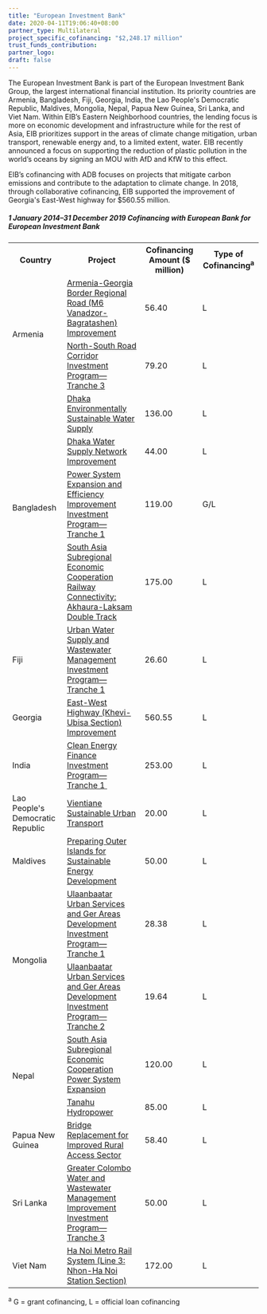 ```yaml
---
title: "European Investment Bank"
date: 2020-04-11T19:06:40+08:00
partner_type: Multilateral
project_specific_cofinancing: "$2,248.17 million"
trust_funds_contribution: 
partner_logo:
draft: false
---
```


The European Investment Bank is part of the European Investment Bank Group, the largest international financial institution. Its priority countries are Armenia, Bangladesh, Fiji, Georgia, India, the Lao People's Democratic Republic, Maldives, Mongolia, Nepal, Papua New Guinea, Sri Lanka, and Viet Nam. Within EIB’s Eastern Neighborhood countries, the lending focus is more on economic development and infrastructure while for the rest of Asia, EIB prioritizes support in the areas of climate change mitigation, urban transport, renewable energy and, to a limited extent, water. EIB recently announced a focus on supporting the reduction of plastic pollution in the world’s oceans by signing an MOU with AfD and KfW to this effect. 

EIB’s cofinancing with ADB focuses on projects that mitigate carbon emissions and contribute to the adaptation to climate change. In 2018, through collaborative cofinancing, EIB supported the improvement of Georgia's East-West highway for $560.55 million. 

##### _1 January 2014–31 December 2019_ Cofinancing with European Bank for European Investment Bank

<table class="table table-striped table-bordered">
<tr>
<th>Country</th>
<th>Project</th>
<th>Cofinancing Amount ($ million)</th>
<th>Type of Cofinancing<sup>a</sup></th>
</tr>
<tr>
<td rowspan="2">Armenia</td>
<td><a href="https://www.adb.org/projects/49244-002/main" target="_blank">Armenia-Georgia Border Regional Road (M6 Vanadzor-Bagratashen) Improvement</a></td>
<td>56.40 </td>
<td>L</td>
</tr>
<tr>
<td><a href="https://www.adb.org/projects/42145-043/main" target="_blank">North-South Road Corridor Investment Program—Tranche 3</a></td>
<td>79.20 </td>
<td>L</td>
</tr>
<tr>
<td rowspan="4">Bangladesh</td>
<td><a href="https://www.adb.org/projects/42173-013/main" target="_blank">Dhaka Environmentally Sustainable Water Supply</a></td>
<td>136.00 </td>
<td>L</td>
</tr>
<tr>
<td><a href="https://www.adb.org/projects/47254-003/main" target="_blank">Dhaka Water Supply Network Improvement</a></td>
<td>44.00 </td>
<td>L</td>
</tr>
<tr>
<td><a href="https://www.adb.org/projects/42378-015/main" target="_blank">Power System Expansion and Efficiency Improvement Investment Program—Tranche 1</a></td>
<td>119.00 </td>
<td>G/L</td>
</tr>
<tr>
<td><a href="https://www.adb.org/projects/46168-001/main" target="_blank">South Asia Subregional Economic Cooperation Railway Connectivity: Akhaura-Laksam Double Track</a></td>
<td>175.00 </td>
<td>L</td>
</tr>
<tr>
<td>Fiji</td>
<td><a href="https://www.adb.org/projects/49001-003/main" target="_blank">Urban Water Supply and Wastewater Management Investment Program—Tranche 1</a></td>
<td>26.60 </td>
<td>L</td>
</tr>
<tr>
<td>Georgia</td>
<td><a href="https://www.adb.org/projects/49257-001/main" target="_blank">East-West Highway (Khevi-Ubisa Section) Improvement</a></td>
<td>560.55 </td>
<td>L</td>
</tr>
<tr>
<td>India</td>
<td><a href="https://www.adb.org/projects/46268-002/main" target="_blank">Clean Energy Finance Investment Program—Tranche 1<span
style='mso-spacerun:yes'> </span></a></td>
<td>253.00 </td>
<td>L</td>
</tr>
<tr>
<td>Lao People's Democratic Republic</td>
<td><a href="https://www.adb.org/projects/45041-002/main" target="_blank">Vientiane Sustainable Urban Transport</a></td>
<td>20.00 </td>
<td>L</td>
</tr>
<tr>
<td>Maldives</td>
<td><a href="https://www.adb.org/projects/46122-003/main" target="_blank">Preparing Outer Islands for Sustainable Energy Development</a></td>
<td>50.00 </td>
<td>L</td>
</tr>
<tr>
<td rowspan="2">Mongolia</td>
<td><a href="https://www.adb.org/projects/45007-004/main" target="_blank">Ulaanbaatar Urban Services and Ger Areas Development Investment Program—Tranche 1</a></td>
<td>28.38 </td>
<td>L</td>
</tr>
<tr>
<td><a href="https://www.adb.org/projects/45007-005/main" target="_blank">Ulaanbaatar Urban Services and Ger Areas Development Investment Program—Tranche 2</a></td>
<td>19.64 </td>
<td>L</td>
</tr>
<tr>
<td rowspan="2">Nepal</td>
<td><a href="https://www.adb.org/projects/44219-014/main" target="_blank">South Asia Subregional Economic Cooperation
Power System Expansion</a></td>
<td>120.00 </td>
<td>L</td>
</tr>
<tr>
<td><a href="https://www.adb.org/projects/43281-013/main" target="_blank">Tanahu Hydropower</a></td>
<td>85.00 </td>
<td>L</td>
</tr>
<tr>
<td>Papua New Guinea</td>
<td><a href="https://www.adb.org/projects/43200-024/main" target="_blank">Bridge Replacement for Improved Rural Access Sector</a></td>
<td>58.40 </td>
<td>L</td>
</tr>
<tr>
<td>Sri Lanka</td>
<td><a href="https://www.adb.org/projects/45148-008/main" target="_blank">Greater Colombo Water and Wastewater Management Improvement Investment Program—Tranche 3</a></td>
<td>50.00 </td>
<td>L</td>
</tr>
<tr>
<td>Viet Nam</td>
<td><a href="https://www.adb.org/projects/40080-013/main" target="_blank">Ha Noi Metro Rail System (Line 3: Nhon-Ha Noi Station Section)</a></td>
<td>172.00 </td>
<td>L</td>
</tr>
</table>

<p class="dr-footnote"><sup>a</sup> G = grant cofinancing, L = official loan cofinancing</p>